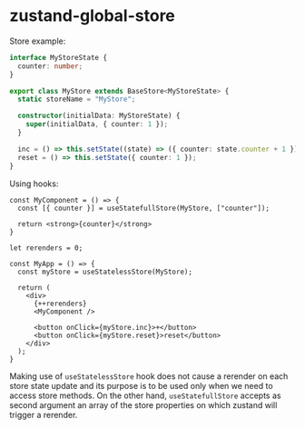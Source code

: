 # zustand-global-store

Store example:
```typescript
interface MyStoreState {
  counter: number;
}

export class MyStore extends BaseStore<MyStoreState> {
  static storeName = "MyStore";

  constructor(initialData: MyStoreState) {
    super(initialData, { counter: 1 });
  }

  inc = () => this.setState((state) => ({ counter: state.counter + 1 }));
  reset = () => this.setState({ counter: 1 });
}
```

Using hooks:

```tsx
const MyComponent = () => {
  const [{ counter }] = useStatefullStore(MyStore, ["counter"]);

  return <strong>{counter}</strong>
}

let rerenders = 0;

const MyApp = () => {
  const myStore = useStatelessStore(MyStore);
  
  return (
    <div>
      {++rerenders}
      <MyComponent />
      
      <button onClick={myStore.inc}>+</button>
      <button onClick={myStore.reset}>reset</button>
    </div>
  );
}
```

Making use of `useStatelessStore` hook does not cause a rerender on each store state update and its purpose is to be used only when we need to access store methods. On the other hand, `useStatefullStore` accepts as second argument an array of the store properties on which zustand will trigger a rerender. 
